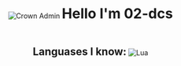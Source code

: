 <div align = "center">
  <img src = "https://svg-banners.vercel.app/api?type=rainbow&text1=Crown%20Admin%20👑&width=800&height=400" alt = "Crown Admin" />
  <h1 style = "display: inline-block;"> Hello I'm 02-dcs </h1>
</div>

<div align = "center">
  <h2 style = "display: inline-block;"> Languases I know: </h2>
  <img src = "https://cdn.simpleicons.org/lua/lightblue" alt = "Lua" />
</div>
